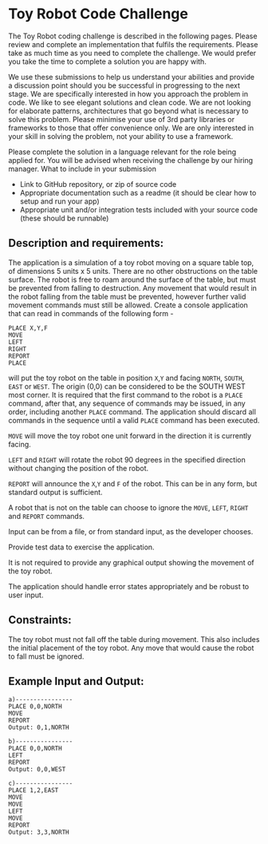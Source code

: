 # Toy Robot Code Challenge

The Toy Robot coding challenge is described in the following pages. Please review and complete an implementation that fulfils the requirements. Please take as much time as you need to complete the challenge. We would prefer you take the time to complete a solution you are happy with.

We use these submissions to help us understand your abilities and provide a discussion point should you be successful in progressing to the next stage. We are specifically interested in how you approach the problem in code. We like to see elegant solutions and clean code. We are not looking for elaborate patterns, architectures that go beyond what is necessary to solve this problem. Please minimise your use of 3rd party libraries or frameworks to those that offer convenience only. We are only interested in your skill in solving the problem, not your ability to use a framework.

Please complete the solution in a language relevant for the role being applied for. You will be advised when receiving the challenge by our hiring manager.
What to include in your submission

- Link to GitHub repository, or zip of source code
- Appropriate documentation such as a readme (it should be clear how to setup and run your app)
- Appropriate unit and/or integration tests included with your source code (these should be runnable)

## Description and requirements:

The application is a simulation of a toy robot moving on a square table top, of dimensions 5 units x 5 units. There are no other obstructions on the table surface. The robot is free to roam around the surface of the table, but must be prevented from falling to destruction. Any movement that would result in the robot falling from the table must be prevented, however further valid movement commands must still be allowed.
Create a console application that can read in commands of the following form -

```
PLACE X,Y,F
MOVE
LEFT
RIGHT
REPORT
PLACE
```

will put the toy robot on the table in position `X`,`Y` and facing `NORTH`, `SOUTH`, `EAST` or `WEST`. The origin (0,0) can be considered to be the SOUTH WEST most corner. It is required that the first command to the robot is a `PLACE` command, after that, any sequence of commands may be issued, in any order, including another `PLACE` command. The application should discard all commands in the sequence until a valid `PLACE` command has been executed.

`MOVE` will move the toy robot one unit forward in the direction it is currently facing.

`LEFT` and `RIGHT` will rotate the robot 90 degrees in the specified direction without changing the position of the robot.

`REPORT` will announce the `X`,`Y` and `F` of the robot. This can be in any form, but standard output is sufficient.

A robot that is not on the table can choose to ignore the `MOVE`, `LEFT`, `RIGHT` and `REPORT` commands.

Input can be from a file, or from standard input, as the developer chooses.

Provide test data to exercise the application.

It is not required to provide any graphical output showing the movement of the toy robot.

The application should handle error states appropriately and be robust to user input.

## Constraints:

The toy robot must not fall off the table during movement. This also includes the initial placement of the toy robot. Any move that would cause the robot to fall must be ignored.

## Example Input and Output:

```
a)----------------
PLACE 0,0,NORTH
MOVE
REPORT
Output: 0,1,NORTH

b)----------------
PLACE 0,0,NORTH
LEFT
REPORT
Output: 0,0,WEST

c)----------------
PLACE 1,2,EAST
MOVE
MOVE
LEFT
MOVE
REPORT
Output: 3,3,NORTH
```
